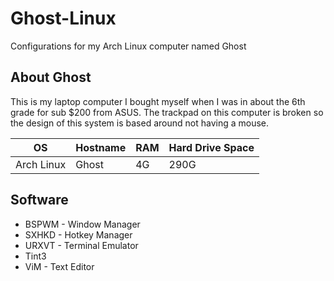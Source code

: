# Ghost-Linux
Configurations for my Arch Linux computer named Ghost

## About Ghost
This is my laptop computer I bought myself when I was in about the 6th grade for sub $200 from ASUS. The trackpad on this computer is broken so the design of this system is based around not having a mouse.

| OS | Hostname | RAM | Hard Drive Space |
|----|----------|-----|------------------|
| Arch Linux | Ghost | 4G | 290G |

## Software

* BSPWM - Window Manager
* SXHKD - Hotkey Manager
* URXVT - Terminal Emulator
* Tint3
* ViM - Text Editor
